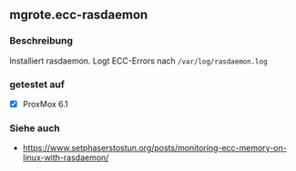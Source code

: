 ## mgrote.ecc-rasdaemon

### Beschreibung
Installiert rasdaemon.
Logt ECC-Errors nach ``/var/log/rasdaemon.log``

### getestet auf
- [x] ProxMox 6.1

### Siehe auch
- https://www.setphaserstostun.org/posts/monitoring-ecc-memory-on-linux-with-rasdaemon/
